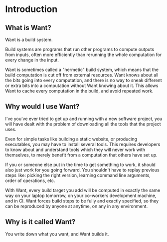 # Introduction

## What is Want?
Want is a build system.

Build systems are programs that run other programs to compute outputs from inputs, often more efficiently than rerunning the whole computation for every change in the input.

Want is sometimes called a "hermetic" build system, which means that the build computation is cut off from external resources.
Want knows about all the bits going into every computation, and there is no way to sneak different or extra bits into a computation without Want knowing about it.
This allows Want to cache every computation in the build, and avoid repeated work.

## Why would I use Want?
I've you've ever tried to get up and running with a new software project, you will have dealt with the problem of downloading all the tools that the project uses.

Even for simple tasks like building a static website, or producing executables, you may have to install several tools.  This requires developers to know about and understand tools which they will never work with themselves, to merely benefit from a computation that others have set up.

If you or someone else put in the time to get something to work, it should also just work for you going forward.  You shouldn't have to replay previous steps like: picking the right version, learning command line arguments, order of operations, etc.

With Want, every build target you add will be computed in exactly the same way on your laptop tomorrow, on your co-workers development machine, and in CI.  Want forces build steps to be fully and exactly specified, so they can be reproduced by anyone at anytime, on any in any environment.

## Why is it called Want?
You write down what you want, and Want builds it.